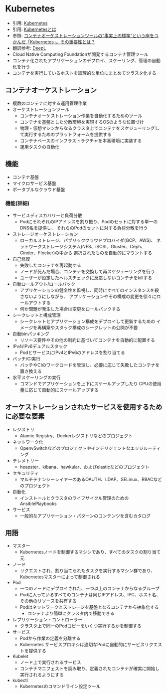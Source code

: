 # Kubernetes
- 引用: [Kubernetes](https://kubernetes.io/)
- 引用: [Kubernetesとは](https://www.redhat.com/ja/topics/containers/what-is-kubernetes)
- 参照: [コンテナオーケストレーションツールの“事実上の標準”という座をつかんだ「Kubernetes」。その重要性とは？](https://cn.teldevice.co.jp/column/10519/)
- 翻訳参考: [DeepL](https://www.deepl.com/translator)
- Cloud Native Computing Foundationが開発するコンテナ管理ツール
- コンテナ化されたアプリケーションのデプロイ、スケーリング、管理の自動化を行う
- コンテナを実行しているホストを論理的な単位にまとめてクラスタ化する

## コンテナオーケストレーション
- 複数のコンテナに対する運用管理作業
- オーケストレーションツール
  - コンテナオーケストレーション作業を自動化するためのツール
  - コンテナを基盤とした分散環境を実現するOSのような位置づけ
  - 物理・仮想マシンからなるクラスタ上でコンテナをスケジューリングして実行するためのプラットフォームを提供する
  - コンテナベースのインフラストラクチャを本番環境に実装する
  - 運用タスクの自動化

## 機能
- コンテナ基盤
- マイクロサービス基盤
- ポータブルなクラウド基盤

### 機能(詳細)
- サービスディスカバリーと負荷分散
  - PodにそれぞれのIPアドレスを割り振り、Podのセットに対する単一のDNS名を提供し、
    それらのPodのセットに対する負荷分散を行う
- ストレージオーケストレーション
  - ローカルストレージ、パブリッククラウドプロバイダ(GCP、AWS)、
    ネットワークストレージシステム(NFS、iSCSI、Gluster、Ceph、Cinder、Flocker)の中から
    選択されたものを自動的にマウントする
- 自己修復
  - 失敗したコンテナを再起動する
  - ノードが死んだ場合、コンテナを交換して再スケジューリングを行う
  - ユーザーが設定したヘルスチェックに反応しないコンテナをkillする
- 自動ロールアウト/ロールバック
  - アプリケーションの健全性を監視し、同時にすべてのインスタンスを殺さないようにしながら、
    アプリケーションやその構成の変更を徐々にロールアウトする
  - 何か問題が発生した場合は変更をロールバックする
- シークレットと構成管理
  - シークレットとアプリケーション構成をデプロイして更新するための
    イメージを再構築やスタック構成のシークレットの公開が不要
- 自動binパッキング
  - リソース要件やその他の制約に基づいてコンテナを自動的に配置する
- IPv4/IPv6デュアルスタック
  - PodとサービスにIPv4とIPv6のアドレスを割り当てる
- バッチ/CI実行
  - バッチやCIのワークロードを管理し、必要に応じて失敗したコンテナを置き換える
- 水平スケーリングの実行
  - コマンドでアプリケーションを上下にスケールアップしたり
    CPUの使用量に応じて自動的にスケールアップする

## オーケストレーションされたサービスを使用するために必要な要素
- レジストリ
  - Atomic Registry、Dockerレジストリなどのプロジェクト
- ネットワーク化
  - OpenvSwitchなどのプロジェクトやインテリジェントなエッジルーティング
- テレメトリー
  - heapster、kibana、hawkular、およびelasticなどのプロジェクト
- セキュリティ
  - マルチテナンシーレイヤーのあるOAUTH、LDAP、SELinux、RBACなどのプロジェクト
- 自動化
  - インストールとクラスタのライフサイクル管理のためのAnsiblePlaybooks
- サービス
  - 一般的なアプリケーション・パターンのコンテンツを含むカタログ

## 用語
- マスター
  - Kubernetesノードを制御するマシンであり、すべてのタスクの割り当て元
- ノード
  - リクエストされ、割り当てられたタスクを実行するマシン群であり、Kubernetesマスターによって制御される
- Pod
  - 一つのノードにデプロイされた、一つ以上のコンテナからなるグループ
  - Podに入っているすべてのコンテナは同じIPアドレス、IPC、ホスト名、その他のリソースを共有する
  - Podはネットワークとストレージを基盤となるコンテナから抽象化する
    - コンテナより簡単にクラスタ内で移動できる
- レプリケーション・コントローラー
  - クラスタ上で同一のPodコピーをいくつ実行するかを制御する
- サービス
  - Podから作業の定義を分離する
  - Kubernetes サービスプロキシは適切なPodに自動的にサービスリクエストを提供する
- Kubelet
  - ノード上で実行されるサービス
  - コンテナマニフェストを読み取り、定義されたコンテナが確実に開始し実行されるようにする
- kubectl
  - Kubernetesのコマンドライン設定ツール
